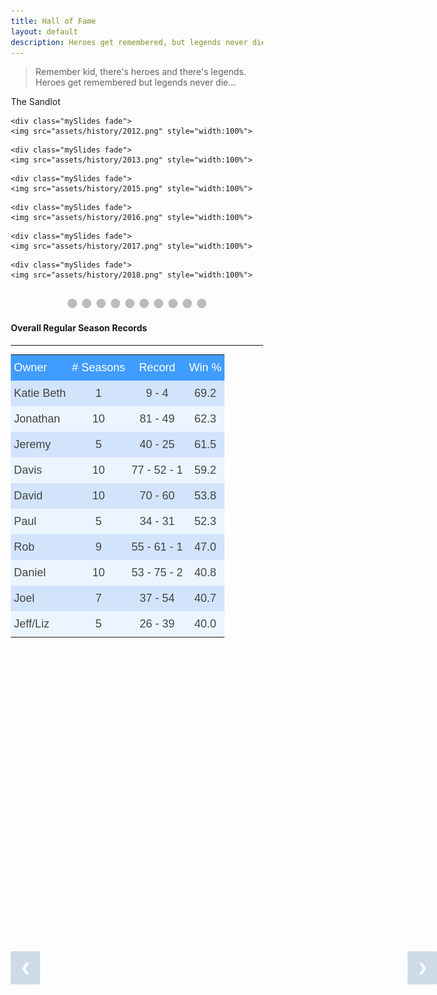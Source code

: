```yaml
---
title: Hall of Fame
layout: default
description: Heroes get remembered, but legends never die
---
```

> Remember kid, there's heroes and there's legends. Heroes get remembered but legends never die...

The Sandlot
<!-- HTML -->

<!-- Slideshow container -->
<div class="slideshow-container">

  <!-- Full-width images with number and caption text -->
  <div class="mySlides fade">
    <img src="assets/history/2009.png" style="width:100%">
  </div>

  <div class="mySlides fade">
    <img src="assets/history/2010.png" style="width:100%">
  </div>

  <div class="mySlides fade">
    <img src="assets/history/2011.png" style="width:100%">
  </div>

    <div class="mySlides fade">
    <img src="assets/history/2012.png" style="width:100%">
  </div>

    <div class="mySlides fade">
    <img src="assets/history/2013.png" style="width:100%">
  </div>

  <div class="mySlides fade">
    <img src="assets/history/2014.png" style="width:100%">
  </div>

    <div class="mySlides fade">
    <img src="assets/history/2015.png" style="width:100%">
  </div>

    <div class="mySlides fade">
    <img src="assets/history/2016.png" style="width:100%">
  </div>

    <div class="mySlides fade">
    <img src="assets/history/2017.png" style="width:100%">
  </div>

    <div class="mySlides fade">
    <img src="assets/history/2018.png" style="width:100%">
  </div>

  <!-- Next and previous buttons -->
  <a class="prev" onclick="plusSlides(-1)">&#10094;</a>
  <a class="next" onclick="plusSlides(1)">&#10095;</a>
</div>
<br>

<!-- The dots/circles -->
<div style="text-align:center">
  <span class="dot" onclick="currentSlide(1)"></span> 
  <span class="dot" onclick="currentSlide(2)"></span> 
  <span class="dot" onclick="currentSlide(3)"></span>
  <span class="dot" onclick="currentSlide(4)"></span>
  <span class="dot" onclick="currentSlide(5)"></span> 
  <span class="dot" onclick="currentSlide(6)"></span> 
  <span class="dot" onclick="currentSlide(7)"></span> 
  <span class="dot" onclick="currentSlide(8)"></span>
  <span class="dot" onclick="currentSlide(9)"></span>
  <span class="dot" onclick="currentSlide(10)"></span> 
</div>

<!-- CSS -->
<style>
* {box-sizing:border-box}

/* Slideshow container */
.slideshow-container {
  max-width: 1000px;
  position: relative;
  margin: auto;
}

/* Hide the images by default */
.mySlides {
  display: none;
}

/* Next & previous buttons */
.prev, .next {
  cursor: pointer;
  position: absolute;
  top: 40%;
  width: auto;
  margin-top: -22px;
  padding: 16px;
  background-color: #145998;
  color: white;
  font-weight: bold;
  font-size: 18px;
  transition: 0.6s ease;
  border-radius: 0 3px 3px 0;
  user-select: none;
  opacity: 0.2;
}

/* Position the "next button" to the right */
.next {
  right: 0;
  background-color: #145998;
  color: white;
}

/* On hover, add a black background color with a little bit see-through */
.prev:hover, .next:hover {
  background-color: rgba(0,0,0,0.8);
  opacity: 0.7;
}

/* Caption text */
.text {
  color: #f2f2f2;
  font-size: 15px;
  padding: 8px 12px;
  position: absolute;
  bottom: 8px;
  width: 100%;
  text-align: center;
}

/* Number text (1/3 etc) */
.numbertext {
  color: #f2f2f2;
  font-size: 12px;
  padding: 8px 12px;
  position: absolute;
  top: 0;
}

/* The dots/bullets/indicators */
.dot {
  cursor: pointer;
  height: 15px;
  width: 15px;
  margin: 0 2px;
  background-color: #bbb;
  border-radius: 50%;
  display: inline-block;
  transition: background-color 0.6s ease;
}

.round {
  border-radius: 50%;
}

.active, .dot:hover {
  background-color: #145998;
}

/* Fading animation */
.fade {
  -webkit-animation-name: fade;
  -webkit-animation-duration: 1.5s;
  animation-name: fade;
  animation-duration: 1.5s;
}

@-webkit-keyframes fade {
  from {opacity: .4} 
  to {opacity: 1}
}

@keyframes fade {
  from {opacity: .4} 
  to {opacity: 1}
}

</style>

<script>
var slideIndex = 1;
showSlides(slideIndex);

// Next/previous controls
function plusSlides(n) {
  showSlides(slideIndex += n);
}

// Thumbnail image controls
function currentSlide(n) {
  showSlides(slideIndex = n);
}

function showSlides(n) {
  var i;
  var slides = document.getElementsByClassName("mySlides");
  var dots = document.getElementsByClassName("dot");
  if (n > slides.length) {slideIndex = 1} 
  if (n < 1) {slideIndex = slides.length}
  for (i = 0; i < slides.length; i++) {
      slides[i].style.display = "none"; 
  }
  for (i = 0; i < dots.length; i++) {
      dots[i].className = dots[i].className.replace(" active", "");
  }
  slides[slideIndex-1].style.display = "block"; 
  dots[slideIndex-1].className += " active";
}
</script>

#### Overall Regular Season Records
___
<style type="text/css">@media screen and (max-width: 767px) {.tg {width: auto !important;}.tg col {width: auto !important;}.tg-wrap {overflow-x: auto;-webkit-overflow-scrolling: touch;margin: auto 0px;}}</style><div class="tg-wrap"><table style="border-collapse:collapse;border-spacing:0;border-color:#9ABAD9;margin:0px auto" class="tg"><tr><th style="font-family:Arial, sans-serif;font-size:18px;font-weight:normal;padding:10px 5px;border-style:solid;border-width:0px;overflow:hidden;word-break:normal;border-color:inherit;color:#fff;background-color:#409cff;text-align:left;vertical-align:top">Owner</th><th style="font-family:Arial, sans-serif;font-size:18px;font-weight:normal;padding:10px 5px;border-style:solid;border-width:0px;overflow:hidden;word-break:normal;border-color:inherit;color:#fff;background-color:#409cff;text-align:center;vertical-align:top"># Seasons</th><th style="font-family:Arial, sans-serif;font-size:18px;font-weight:normal;padding:10px 5px;border-style:solid;border-width:0px;overflow:hidden;word-break:normal;border-color:inherit;color:#fff;background-color:#409cff;text-align:center;vertical-align:top">Record</th><th style="font-family:Arial, sans-serif;font-size:18px;font-weight:normal;padding:10px 5px;border-style:solid;border-width:0px;overflow:hidden;word-break:normal;border-color:inherit;color:#fff;background-color:#409cff;text-align:center;vertical-align:top">Win %</th></tr><tr><td style="font-family:Arial, sans-serif;font-size:18px;padding:10px 5px;border-style:solid;border-width:0px;overflow:hidden;word-break:normal;border-color:inherit;color:#444;background-color:#D2E4FC;text-align:left;vertical-align:top">Katie Beth</td><td style="font-family:Arial, sans-serif;font-size:18px;padding:10px 5px;border-style:solid;border-width:0px;overflow:hidden;word-break:normal;border-color:inherit;color:#444;background-color:#D2E4FC;text-align:center;vertical-align:top">1</td><td style="font-family:Arial, sans-serif;font-size:18px;padding:10px 5px;border-style:solid;border-width:0px;overflow:hidden;word-break:normal;border-color:inherit;color:#444;background-color:#D2E4FC;text-align:center;vertical-align:top">9 - 4</td><td style="font-family:Arial, sans-serif;font-size:18px;padding:10px 5px;border-style:solid;border-width:0px;overflow:hidden;word-break:normal;border-color:inherit;color:#444;background-color:#D2E4FC;text-align:center;vertical-align:top">69.2</td></tr><tr><td style="font-family:Arial, sans-serif;font-size:18px;padding:10px 5px;border-style:solid;border-width:0px;overflow:hidden;word-break:normal;border-color:inherit;color:#444;background-color:#EBF5FF;text-align:left;vertical-align:top">Jonathan</td><td style="font-family:Arial, sans-serif;font-size:18px;padding:10px 5px;border-style:solid;border-width:0px;overflow:hidden;word-break:normal;border-color:inherit;color:#444;background-color:#EBF5FF;text-align:center;vertical-align:top">10</td><td style="font-family:Arial, sans-serif;font-size:18px;padding:10px 5px;border-style:solid;border-width:0px;overflow:hidden;word-break:normal;border-color:inherit;color:#444;background-color:#EBF5FF;text-align:center;vertical-align:top">81 - 49</td><td style="font-family:Arial, sans-serif;font-size:18px;padding:10px 5px;border-style:solid;border-width:0px;overflow:hidden;word-break:normal;border-color:inherit;color:#444;background-color:#EBF5FF;text-align:center;vertical-align:top">62.3</td></tr><tr><td style="font-family:Arial, sans-serif;font-size:18px;padding:10px 5px;border-style:solid;border-width:0px;overflow:hidden;word-break:normal;border-color:inherit;color:#444;background-color:#D2E4FC;text-align:left;vertical-align:top">Jeremy</td><td style="font-family:Arial, sans-serif;font-size:18px;padding:10px 5px;border-style:solid;border-width:0px;overflow:hidden;word-break:normal;border-color:inherit;color:#444;background-color:#D2E4FC;text-align:center;vertical-align:top">5</td><td style="font-family:Arial, sans-serif;font-size:18px;padding:10px 5px;border-style:solid;border-width:0px;overflow:hidden;word-break:normal;border-color:inherit;color:#444;background-color:#D2E4FC;text-align:center;vertical-align:top">40 - 25</td><td style="font-family:Arial, sans-serif;font-size:18px;padding:10px 5px;border-style:solid;border-width:0px;overflow:hidden;word-break:normal;border-color:inherit;color:#444;background-color:#D2E4FC;text-align:center;vertical-align:top">61.5</td></tr><tr><td style="font-family:Arial, sans-serif;font-size:18px;padding:10px 5px;border-style:solid;border-width:0px;overflow:hidden;word-break:normal;border-color:inherit;color:#444;background-color:#EBF5FF;text-align:left;vertical-align:top">Davis</td><td style="font-family:Arial, sans-serif;font-size:18px;padding:10px 5px;border-style:solid;border-width:0px;overflow:hidden;word-break:normal;border-color:inherit;color:#444;background-color:#EBF5FF;text-align:center;vertical-align:top">10</td><td style="font-family:Arial, sans-serif;font-size:18px;padding:10px 5px;border-style:solid;border-width:0px;overflow:hidden;word-break:normal;border-color:inherit;color:#444;background-color:#EBF5FF;text-align:center;vertical-align:top">77 - 52 - 1</td><td style="font-family:Arial, sans-serif;font-size:18px;padding:10px 5px;border-style:solid;border-width:0px;overflow:hidden;word-break:normal;border-color:inherit;color:#444;background-color:#EBF5FF;text-align:center;vertical-align:top">59.2</td></tr><tr><td style="font-family:Arial, sans-serif;font-size:18px;padding:10px 5px;border-style:solid;border-width:0px;overflow:hidden;word-break:normal;border-color:inherit;color:#444;background-color:#D2E4FC;text-align:left;vertical-align:top">David</td><td style="font-family:Arial, sans-serif;font-size:18px;padding:10px 5px;border-style:solid;border-width:0px;overflow:hidden;word-break:normal;border-color:inherit;color:#444;background-color:#D2E4FC;text-align:center;vertical-align:top">10</td><td style="font-family:Arial, sans-serif;font-size:18px;padding:10px 5px;border-style:solid;border-width:0px;overflow:hidden;word-break:normal;border-color:inherit;color:#444;background-color:#D2E4FC;text-align:center;vertical-align:top">70 - 60</td><td style="font-family:Arial, sans-serif;font-size:18px;padding:10px 5px;border-style:solid;border-width:0px;overflow:hidden;word-break:normal;border-color:inherit;color:#444;background-color:#D2E4FC;text-align:center;vertical-align:top">53.8</td></tr><tr><td style="font-family:Arial, sans-serif;font-size:18px;padding:10px 5px;border-style:solid;border-width:0px;overflow:hidden;word-break:normal;border-color:inherit;color:#444;background-color:#EBF5FF;text-align:left;vertical-align:top">Paul</td><td style="font-family:Arial, sans-serif;font-size:18px;padding:10px 5px;border-style:solid;border-width:0px;overflow:hidden;word-break:normal;border-color:inherit;color:#444;background-color:#EBF5FF;text-align:center;vertical-align:top">5</td><td style="font-family:Arial, sans-serif;font-size:18px;padding:10px 5px;border-style:solid;border-width:0px;overflow:hidden;word-break:normal;border-color:inherit;color:#444;background-color:#EBF5FF;text-align:center;vertical-align:top">34 - 31</td><td style="font-family:Arial, sans-serif;font-size:18px;padding:10px 5px;border-style:solid;border-width:0px;overflow:hidden;word-break:normal;border-color:inherit;color:#444;background-color:#EBF5FF;text-align:center;vertical-align:top">52.3</td></tr><tr><td style="font-family:Arial, sans-serif;font-size:18px;padding:10px 5px;border-style:solid;border-width:0px;overflow:hidden;word-break:normal;border-color:inherit;color:#444;background-color:#D2E4FC;text-align:left;vertical-align:top">Rob</td><td style="font-family:Arial, sans-serif;font-size:18px;padding:10px 5px;border-style:solid;border-width:0px;overflow:hidden;word-break:normal;border-color:inherit;color:#444;background-color:#D2E4FC;text-align:center;vertical-align:top">9</td><td style="font-family:Arial, sans-serif;font-size:18px;padding:10px 5px;border-style:solid;border-width:0px;overflow:hidden;word-break:normal;border-color:inherit;color:#444;background-color:#D2E4FC;text-align:center;vertical-align:top">55 - 61 - 1</td><td style="font-family:Arial, sans-serif;font-size:18px;padding:10px 5px;border-style:solid;border-width:0px;overflow:hidden;word-break:normal;border-color:inherit;color:#444;background-color:#D2E4FC;text-align:center;vertical-align:top">47.0</td></tr><tr><td style="font-family:Arial, sans-serif;font-size:18px;padding:10px 5px;border-style:solid;border-width:0px;overflow:hidden;word-break:normal;border-color:inherit;color:#444;background-color:#EBF5FF;text-align:left;vertical-align:top">Daniel</td><td style="font-family:Arial, sans-serif;font-size:18px;padding:10px 5px;border-style:solid;border-width:0px;overflow:hidden;word-break:normal;border-color:inherit;color:#444;background-color:#EBF5FF;text-align:center;vertical-align:top">10</td><td style="font-family:Arial, sans-serif;font-size:18px;padding:10px 5px;border-style:solid;border-width:0px;overflow:hidden;word-break:normal;border-color:inherit;color:#444;background-color:#EBF5FF;text-align:center;vertical-align:top">53 - 75 - 2</td><td style="font-family:Arial, sans-serif;font-size:18px;padding:10px 5px;border-style:solid;border-width:0px;overflow:hidden;word-break:normal;border-color:inherit;color:#444;background-color:#EBF5FF;text-align:center;vertical-align:top">40.8</td></tr><tr><td style="font-family:Arial, sans-serif;font-size:18px;padding:10px 5px;border-style:solid;border-width:0px;overflow:hidden;word-break:normal;border-color:inherit;color:#444;background-color:#D2E4FC;text-align:left;vertical-align:top">Joel</td><td style="font-family:Arial, sans-serif;font-size:18px;padding:10px 5px;border-style:solid;border-width:0px;overflow:hidden;word-break:normal;border-color:inherit;color:#444;background-color:#D2E4FC;text-align:center;vertical-align:top">7</td><td style="font-family:Arial, sans-serif;font-size:18px;padding:10px 5px;border-style:solid;border-width:0px;overflow:hidden;word-break:normal;border-color:inherit;color:#444;background-color:#D2E4FC;text-align:center;vertical-align:top">37 - 54</td><td style="font-family:Arial, sans-serif;font-size:18px;padding:10px 5px;border-style:solid;border-width:0px;overflow:hidden;word-break:normal;border-color:inherit;color:#444;background-color:#D2E4FC;text-align:center;vertical-align:top">40.7</td></tr><tr><td style="font-family:Arial, sans-serif;font-size:18px;padding:10px 5px;border-style:solid;border-width:0px;overflow:hidden;word-break:normal;border-color:inherit;color:#444;background-color:#EBF5FF;text-align:left;vertical-align:top">Jeff/Liz</td><td style="font-family:Arial, sans-serif;font-size:18px;padding:10px 5px;border-style:solid;border-width:0px;overflow:hidden;word-break:normal;border-color:inherit;color:#444;background-color:#EBF5FF;text-align:center;vertical-align:top">5</td><td style="font-family:Arial, sans-serif;font-size:18px;padding:10px 5px;border-style:solid;border-width:0px;overflow:hidden;word-break:normal;border-color:inherit;color:#444;background-color:#EBF5FF;text-align:center;vertical-align:top">26 - 39</td><td style="font-family:Arial, sans-serif;font-size:18px;padding:10px 5px;border-style:solid;border-width:0px;overflow:hidden;word-break:normal;border-color:inherit;color:#444;background-color:#EBF5FF;text-align:center;vertical-align:top">40.0</td></tr></table></div>